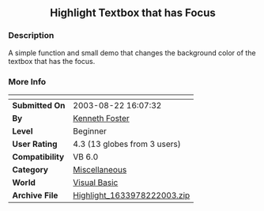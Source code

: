﻿<div align="center">

## Highlight Textbox that has Focus


</div>

### Description

A simple function and small demo that changes the background color of the textbox that has the focus.
 
### More Info
 


<span>             |<span>
---                |---
**Submitted On**   |2003-08-22 16:07:32
**By**             |[Kenneth Foster](https://github.com/Planet-Source-Code/PSCIndex/blob/master/ByAuthor/kenneth-foster.md)
**Level**          |Beginner
**User Rating**    |4.3 (13 globes from 3 users)
**Compatibility**  |VB 6\.0
**Category**       |[Miscellaneous](https://github.com/Planet-Source-Code/PSCIndex/blob/master/ByCategory/miscellaneous__1-1.md)
**World**          |[Visual Basic](https://github.com/Planet-Source-Code/PSCIndex/blob/master/ByWorld/visual-basic.md)
**Archive File**   |[Highlight\_1633978222003\.zip](https://github.com/Planet-Source-Code/kenneth-foster-highlight-textbox-that-has-focus__1-47921/archive/master.zip)








